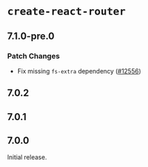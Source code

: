 # `create-react-router`

## 7.1.0-pre.0

### Patch Changes

- Fix missing `fs-extra` dependency ([#12556](https://github.com/remix-run/react-router/pull/12556))

## 7.0.2

## 7.0.1

## 7.0.0

Initial release.
